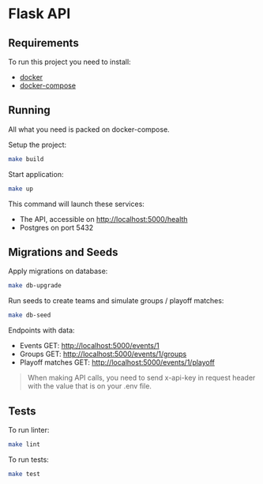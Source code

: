 # Flask API

## Requirements

To run this project you need to install:

- [docker](https://www.docker.com/)
- [docker-compose](https://docs.docker.com/compose/)

## Running

All what you need is packed on docker-compose.

Setup the project:

```bash
make build
```

Start application:

```bash
make up
```

This command will launch these services:

- The API, accessible on [http://localhost:5000/health](http://localhost:5000/health)
- Postgres on port 5432

## Migrations and Seeds

Apply migrations on database:

```bash
make db-upgrade
```

Run seeds to create teams and simulate groups / playoff matches:

```bash
make db-seed
```

Endpoints with data:

- Events GET: [http://localhost:5000/events/1](http://localhost:5000/events/1)
- Groups GET: [http://localhost:5000/events/1/groups](http://localhost:5000/events/1/groups)
- Playoff matches GET: [http://localhost:5000/events/1/playoff](http://localhost:5000/events/1/playoff)

> When making API calls, you need to send x-api-key in request header with the value that is on your .env file.

## Tests

To run linter:

```bash
make lint
```

To run tests:

```bash
make test
```
